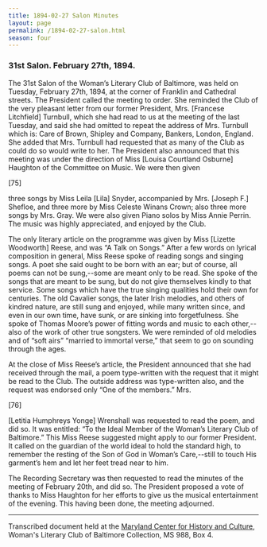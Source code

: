```yaml
---
title: 1894-02-27 Salon Minutes
layout: page
permalink: /1894-02-27-salon.html
season: four
---
```

### 31st Salon. February 27th, 1894.

The 31st Salon of the Woman’s Literary Club of Baltimore, was held on Tuesday, February 27th, 1894, at the corner of Franklin and Cathedral streets. The President called the meeting to order. She reminded the Club of the very pleasant letter from our former President, Mrs. [Francese Litchfield] Turnbull, which she had read to us at the meeting of the last Tuesday, and said she had omitted to repeat the address of Mrs. Turnbull which is: Care of Brown, Shipley and Company, Bankers, London, England. She added that Mrs. Turnbull had requested that as many of the Club as could do so would write to her. The President also announced that this meeting was under the direction of Miss [Louisa Courtland Osburne] Haughton of the Committee on Music. We were then given

[75]

three songs by Miss Leila [Lila] Snyder, accompanied by Mrs. [Joseph F.] Shefloe, and three more by Miss Celeste Winans Crown; also three more songs by Mrs. Gray. We were also given Piano solos by Miss Annie Perrin. The music was highly appreciated, and enjoyed by the Club.

The only literary article on the programme was given by Miss [Lizette Woodworth] Reese, and was “A Talk on Songs.” After a few words on lyrical composition in general, Miss Reese spoke of reading songs and singing songs. A poet she said ought to be born with an ear; but of course, all poems can not be sung,--some are meant only to be read. She spoke of the songs that are meant to be sung, but do not give themselves kindly to that service. Some songs which have the true singing qualities hold their own for centuries. The old Cavalier songs, the later Irish melodies, and others of kindred nature, are still sung and enjoyed, while many written since, and even in our own time, have sunk, or are sinking into forgetfulness. She spoke of Thomas Moore’s power of fitting words and music to each other,--also of the work of other true songsters. We were reminded of old melodies and of “soft airs” “married to immortal verse,” that seem to go on sounding through the ages.

At the close of Miss Reese’s article, the President announced that she had received through the mail, a poem type-written with the request that it might be read to the Club. The outside address was type-written also, and the request was endorsed only “One of the members.” Mrs.

[76]

[Letitia Humphreys Yonge] Wrenshall was requested to read the poem, and did so. It was entitled: “To the Ideal Member of the Woman’s Literary Club of Baltimore.” This Miss Reese suggested might apply to our former President. It called on the guardian of the world ideal to hold the standard high, to remember the resting of the Son of God in Woman’s Care,--still to touch His garment’s hem and let her feet tread near to him.

The Recording Secretary was then requested to read the minutes of the meeting of February 20th, and did so. The President proposed a vote of thanks to Miss Haughton for her efforts to give us the musical entertainment of the evening. This having been done, the meeting adjourned.
<hr>

Transcribed document held at the [Maryland Center for History and Culture](http://mdhs.org/), Woman's Literary Club of Baltimore Collection, MS 988, Box 4. 